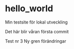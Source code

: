 # hello_world
Min testsite för lokal utveckling

Det här blir våran första commit

Test nr 3
Ny gren förändringar